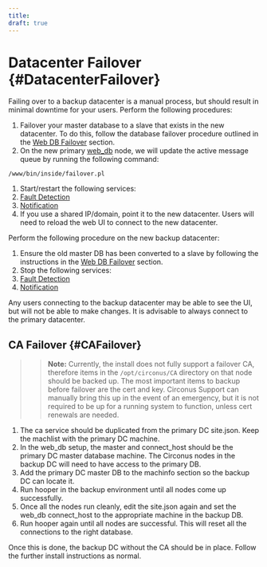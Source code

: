 ```yaml
---
title:
draft: true
---
```


# Datacenter Failover {#DatacenterFailover}
Failing over to a backup datacenter is a manual process, but should result in minimal downtime for your users. Perform the following procedures:

 1. Failover your master database to a slave that exists in the new datacenter.  To do this, follow the database failover procedure outlined in the [Web DB Failover](/Roles/web_db.md#WebDBFailover) section.
 1. On the new primary [web_db](/Roles/web_db.md) node, we will update the active message queue by running the following command:
```
/www/bin/inside/failover.pl
```
 1. Start/restart the following services:
  1. [Fault Detection](/Roles/fault_detection.md)
  1. [Notification](/Roles/notification.md)
 1. If you use a shared IP/domain, point it to the new datacenter.  Users will need to reload the web UI to connect to the new datacenter.

Perform the following procedure on the new backup datacenter:

 1. Ensure the old master DB has been converted to a slave by following the instructions in the [Web DB Failover](/Roles/web_db.md#WebDBFailover) section.
 1. Stop the following services:
   1. [Fault Detection](/Roles/fault_detection.md)
   1. [Notification](/Roles/notification.md)

Any users connecting to the backup datacenter may be able to see the UI, but will not be able to make changes. It is advisable to always connect to the primary datacenter.


## CA Failover {#CAFailover}
>> **Note:** Currently, the install does not fully support a failover CA, therefore items in the `/opt/circonus/CA` directory on that node should be backed up. The most important items to backup before failover are the cert and key. Circonus Support can manually bring this up in the event of an emergency, but it is not required to be up for a running system to function, unless cert renewals are needed.

 1. The ca service should be duplicated from the primary DC site.json. Keep the machlist with the primary DC machine.
 1. In the web_db setup, the master and connect_host should be the primary DC master database machine. The Circonus nodes in the backup DC will need to have access to the primary DB.
 1. Add the primary DC master DB to the machinfo section so the backup DC can locate it.
 1. Run hooper in the backup environment until all nodes come up successfully.
 1. Once all the nodes run cleanly, edit the site.json again and set the web_db connect_host to the appropriate machine in the backup DB.
 1. Run hooper again until all nodes are successful. This will reset all the connections to the right database.  

Once this is done, the backup DC without the CA should be in place. Follow the further install instructions as normal.
